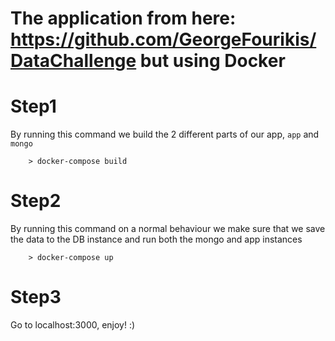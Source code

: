 The application from here: https://github.com/GeorgeFourikis/DataChallenge but using Docker
===
Step1
==
By running this command we build the 2 different parts of our app, `app` and `mongo`  
```console
    > docker-compose build
```

Step2
==
By running this command on a normal behaviour we make sure that we save the data to the DB instance and run both the mongo and app instances
```console
    > docker-compose up
```

Step3
==
Go to localhost:3000, enjoy! :)